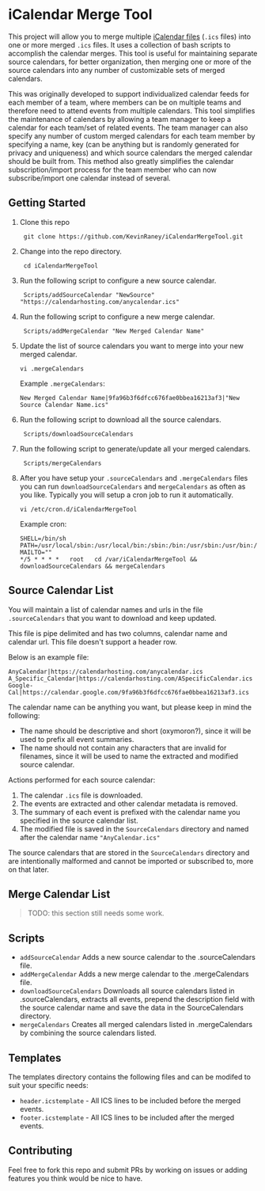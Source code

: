 # iCalendar Merge Tool

This project will allow you to merge multiple [iCalendar files](https://en.wikipedia.org/wiki/ICalendar) (`.ics` files) into one or more merged `.ics` files. It uses a collection of bash scripts to accomplish the calendar merges. This tool is useful for maintaining separate source calendars, for better organization, then merging one or more of the source calendars into any number of customizable sets of merged calendars. 

This was originally developed to support individualized calendar feeds for each member of a team, where members can be on multiple teams and therefore need to attend events from multiple calendars. This tool simplifies the maintenance of calendars by allowing a team manager to keep a calendar for each team/set of related events. The team manager can also specify any number of custom merged calendars for each team member by specifying a name, key (can be anything but is randomly generated for privacy and uniqueness) and which source calendars the merged calendar should be built from. This method also greatly simplifies the calendar subscription/import process for the team member who can now subscribe/import one calendar instead of several.

## Getting Started

1. Clone this repo

        git clone https://github.com/KevinRaney/iCalendarMergeTool.git

2. Change into the repo directory. 

        cd iCalendarMergeTool

3. Run the following script to configure a new source calendar.

        Scripts/addSourceCalendar "NewSource" "https://calendarhosting.com/anycalendar.ics"

4. Run the following script to configure a new merge calendar.

        Scripts/addMergeCalendar "New Merged Calendar Name"

5. Update the list of source calendars you want to merge into your new merged calendar.

    ```
    vi .mergeCalendars
    ```

    Example `.mergeCalendars`:
    ```
    New Merged Calendar Name|9fa96b3f6dfcc676fae0bbea16213af3|"New Source Calendar Name.ics"
    ```

6. Run the following script to download all the source calendars.

        Scripts/downloadSourceCalendars

7. Run the following script to generate/update all your merged calendars.

        Scripts/mergeCalendars

8. After you have setup your `.sourceCalendars` and `.mergeCalendars` files you can run `downloadSourceCalendars` and `mergeCalendars` as often as you like. Typically you will setup a cron job to run it automatically.

    ```
    vi /etc/cron.d/iCalendarMergeTool
    ```

    Example cron:

    ```
    SHELL=/bin/sh
    PATH=/usr/local/sbin:/usr/local/bin:/sbin:/bin:/usr/sbin:/usr/bin:/var/iCalendarMergeTool/Scripts
    MAILTO=""
    */5 * * * *   root   cd /var/iCalendarMergeTool && downloadSourceCalendars && mergeCalendars
    ```

## Source Calendar List

You will maintain a list of calendar names and urls in the file `.sourceCalendars` that you want to download and keep updated.

This file is pipe delimited and has two columns, calendar name and calendar url. This file doesn't support a header row.

Below is an example file:

```
AnyCalendar|https://calendarhosting.com/anycalendar.ics
A_Specific_Calendar|https://calendarhosting.com/ASpecificCalendar.ics
Google-Cal|https://calendar.google.com/9fa96b3f6dfcc676fae0bbea16213af3.ics
```

The calendar name can be anything you want, but please keep in mind the following:

- The name should be descriptive and short (oxymoron?), since it will be used to prefix all event summaries.
- The name should not contain any characters that are invalid for filenames, since it will be used to name the extracted and modified source calendar.

Actions performed for each source calendar:

1. The calendar `.ics` file is downloaded.
2. The events are extracted and other calendar metadata is removed.
3. The summary of each event is prefixed with the calendar name you specified in the source calendar list.
4. The modified file is saved in the `SourceCalendars` directory and named after the calendar name `"AnyCalendar.ics"`

The source calendars that are stored in the `SourceCalendars` directory and are intentionally malformed and cannot be imported or subscribed to, more on that later.

## Merge Calendar List

> TODO: this section still needs some work.

## Scripts

- `addSourceCalendar` Adds a new source calendar to the .sourceCalendars file.
- `addMergeCalendar` Adds a new merge calendar to the .mergeCalendars file.
- `downloadSourceCalendars` Downloads all source calendars listed in .sourceCalendars, extracts all events, prepend the description field with the source calendar name and save the data in the SourceCalendars directory.
- `mergeCalendars` Creates all merged calendars listed in .mergeCalendars by combining the source calendars listed.

## Templates

The templates directory contains the following files and can be modifed to suit your specific needs:
- `header.icstemplate` - All ICS lines to be included before the merged events.
- `footer.icstemplate` - All ICS lines to be included after the merged events.

## Contributing

Feel free to fork this repo and submit PRs by working on issues or adding features you think would be nice to have.
